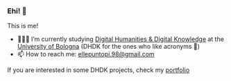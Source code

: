### Ehi! 👋
  
This is me!
- 🧑🏻‍💻 I’m currently studying [Digital Humanities & Digital Knowledge](https://corsi.unibo.it/2cycle/DigitalHumanitiesKnowledge) at the [University of Bologna](https://www.unibo.it/it) (DHDK for the ones who like acronyms 🥹)
- 📫 How to reach me: ellepuntopi.98@gmail.com

If you are interested in some DHDK projects, check my [portfolio](https://github.com/Postitisnt/DHDK_Projects.git)



<!--
**Postitisnt/Postitisnt** is a ✨ _special_ ✨ repository because its `README.md` (this file) appears on your GitHub profile.

Here are some ideas to get you started:


- 🌱 I’m currently learning ...
- 👯 I’m looking to collaborate on ...
- 🤔 I’m looking for help with ...
- 💬 Ask me about ...
- 📫 How to reach me: ...
- 😄 Pronouns: ...
- ⚡ Fun fact: ...
-->
